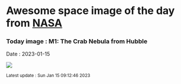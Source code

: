 
# Awesome space image of the day from [NASA](https://api.nasa.gov/)

### Today image : M1: The Crab Nebula from Hubble
Date : 2023-01-15

![](https://apod.nasa.gov/apod/image/2301/CrabNebula_Hubble_960.jpg)

<small>Latest update : Sun Jan 15 09:12:46 2023</small>
        